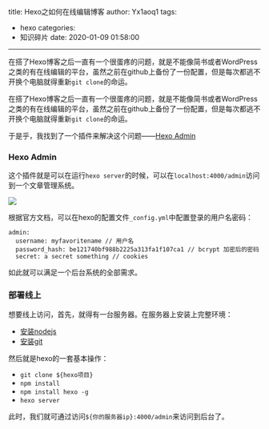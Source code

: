title: Hexo之如何在线编辑博客
author: Yx1aoq1
tags:
  - hexo
categories:
  - 知识碎片
date: 2020-01-09 01:58:00
---
在搭了Hexo博客之后一直有一个很蛋疼的问题，就是不能像简书或者WordPress之类的有在线编辑的平台，虽然之前在github上备份了一份配置，但是每次都逃不开换个电脑就得重新`git clone`的命运。

<!--more-->

在搭了Hexo博客之后一直有一个很蛋疼的问题，就是不能像简书或者WordPress之类的有在线编辑的平台，虽然之前在github上备份了一份配置，但是每次都逃不开换个电脑就得重新`git clone`的命运。

于是乎，我找到了一个插件来解决这个问题——[Hexo Admin](https://github.com/jaredly/hexo-admin)

### Hexo Admin

这个插件就是可以在运行`hexo server`的时候，可以在`localhost:4000/admin`访问到一个文章管理系统。

![](https://github.com/jaredly/hexo-admin/blob/master/docs/pasted-0.png?raw=true)

根据官方文档，可以在hexo的配置文件`_config.yml`中配置登录的用户名密码：
```
admin:
  username: myfavoritename // 用户名
  password_hash: be121740bf988b2225a313fa1f107ca1 // bcrypt 加密后的密码
  secret: a secret something // cookies
```

如此就可以满足一个后台系统的全部需求。

### 部署线上

想要线上访问，首先，就得有一台服务器。在服务器上安装上完整环境：

* [安装nodejs](http://liaolongdong.com/2018/11/01/alicloud-node-mongodb.html)
* [安装git](https://git-scm.com/book/zh/v2/%E8%B5%B7%E6%AD%A5-%E5%AE%89%E8%A3%85-Git)

然后就是hexo的一套基本操作：

* `git clone ${hexo项目}`
* `npm install`
* `npm install hexo -g`
* `hexo server`

此时，我们就可通过访问`${你的服务器ip}:4000/admin`来访问到后台了。